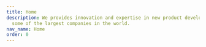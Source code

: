 ```yaml
---
title: Home
description: We provides innovation and expertise in new product development to
  some of the largest companies in the world.
nav_name: Home
order: 0
---
```


